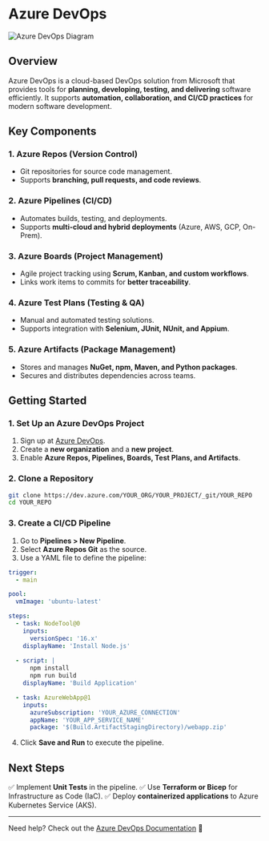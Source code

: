 # Azure DevOps

![Azure DevOps Diagram](A_conceptual_diagram_of_Azure_DevOps,_showcasing_i.png)

## Overview
Azure DevOps is a cloud-based DevOps solution from Microsoft that provides tools for **planning, developing, testing, and delivering** software efficiently. It supports **automation, collaboration, and CI/CD practices** for modern software development.

## Key Components

### 1. Azure Repos (Version Control)
- Git repositories for source code management.
- Supports **branching, pull requests, and code reviews**.

### 2. Azure Pipelines (CI/CD)
- Automates builds, testing, and deployments.
- Supports **multi-cloud and hybrid deployments** (Azure, AWS, GCP, On-Prem).

### 3. Azure Boards (Project Management)
- Agile project tracking using **Scrum, Kanban, and custom workflows**.
- Links work items to commits for **better traceability**.

### 4. Azure Test Plans (Testing & QA)
- Manual and automated testing solutions.
- Supports integration with **Selenium, JUnit, NUnit, and Appium**.

### 5. Azure Artifacts (Package Management)
- Stores and manages **NuGet, npm, Maven, and Python packages**.
- Secures and distributes dependencies across teams.

## Getting Started

### 1. Set Up an Azure DevOps Project
1. Sign up at [Azure DevOps](https://dev.azure.com/).
2. Create a **new organization** and a **new project**.
3. Enable **Azure Repos, Pipelines, Boards, Test Plans, and Artifacts**.

### 2. Clone a Repository
```sh
git clone https://dev.azure.com/YOUR_ORG/YOUR_PROJECT/_git/YOUR_REPO
cd YOUR_REPO
```

### 3. Create a CI/CD Pipeline
1. Go to **Pipelines > New Pipeline**.
2. Select **Azure Repos Git** as the source.
3. Use a YAML file to define the pipeline:

```yaml
trigger:
  - main

pool:
  vmImage: 'ubuntu-latest'

steps:
  - task: NodeTool@0
    inputs:
      versionSpec: '16.x'
    displayName: 'Install Node.js'
  
  - script: |
      npm install
      npm run build
    displayName: 'Build Application'

  - task: AzureWebApp@1
    inputs:
      azureSubscription: 'YOUR_AZURE_CONNECTION'
      appName: 'YOUR_APP_SERVICE_NAME'
      package: '$(Build.ArtifactStagingDirectory)/webapp.zip'
```

4. Click **Save and Run** to execute the pipeline.

## Next Steps
✅ Implement **Unit Tests** in the pipeline.
✅ Use **Terraform or Bicep** for Infrastructure as Code (IaC).
✅ Deploy **containerized applications** to Azure Kubernetes Service (AKS).

---
Need help? Check out the [Azure DevOps Documentation](https://learn.microsoft.com/en-us/azure/devops/) 🚀
